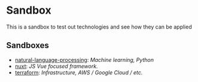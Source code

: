 # Sandbox

This is a sandbox to test out technologies and see how they can be applied

## Sandboxes
- [natural-language-processing](sandboxes/natural-language-processing): _Machine learning, Python_
- [nuxt](sandboxes/nuxt): _JS Vue focused framework._
- [terraform](sandboxes/terraform): _Infrastructure, AWS / Google Cloud / etc._